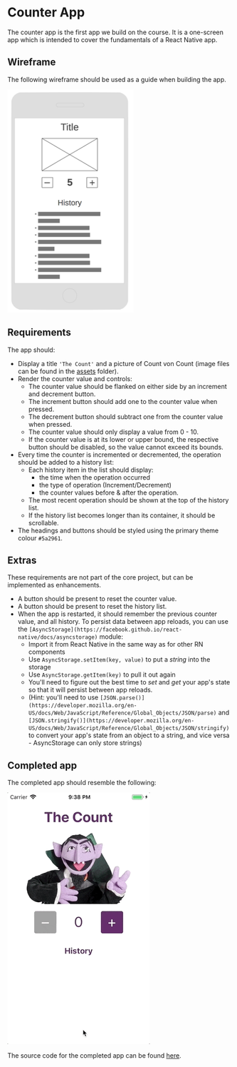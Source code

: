 # Counter App

The counter app is the first app we build on the course. It is a one-screen app which is intended to cover the fundamentals of a React Native app.

## Wireframe

The following wireframe should be used as a guide when building the app.

<img src="wireframe.png" height="500">

## Requirements

The app should:

- Display a title `'The Count'` and a picture of Count von Count (image files can be found in the [assets](./assets/) folder).
- Render the counter value and controls:
  - The counter value should be flanked on either side by an increment and decrement button.
  - The increment button should add one to the counter value when pressed.
  - The decrement button should subtract one from the counter value when pressed.
  - The counter value should only display a value from 0 - 10.
  - If the counter value is at its lower or upper bound, the respective button should be disabled, so the value cannot exceed its bounds.
- Every time the counter is incremented or decremented, the operation should be added to a history list:
  - Each history item in the list should display:
    - the time when the operation occurred
    - the type of operation (Increment/Decrement)
    - the counter values before & after the operation.
  - The most recent operation should be shown at the top of the history list.
  - If the history list becomes longer than its container, it should be scrollable.
- The headings and buttons should be styled using the primary theme colour `#5a2961`.

## Extras

These requirements are not part of the core project, but can be implemented as enhancements.

- A button should be present to reset the counter value.
- A button should be present to reset the history list.
- When the app is restarted, it should remember the previous counter value, and all history. To persist data between app reloads, you can use the `[AsyncStorage](https://facebook.github.io/react-native/docs/asyncstorage)` module:
  - Import it from React Native in the same way as for other RN components
  - Use `AsyncStorage.setItem(key, value)` to put a _string_ into the storage
  - Use `AsyncStorage.getItem(key)` to pull it out again
  - You'll need to figure out the best time to _set_ and _get_ your app's state so that it will persist between app reloads.
  - (Hint: you'll need to use `[JSON.parse()](https://developer.mozilla.org/en-US/docs/Web/JavaScript/Reference/Global_Objects/JSON/parse)` and `[JSON.stringify()](https://developer.mozilla.org/en-US/docs/Web/JavaScript/Reference/Global_Objects/JSON/stringify)` to convert your app's state from an object to a string, and vice versa - AsyncStorage can only store strings)

## Completed app

The completed app should resemble the following:

![](./demo.gif)

The source code for the completed app can be found [here](https://github.com/studiozeffa/counter-app).
